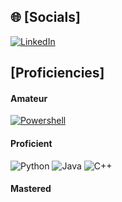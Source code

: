 ## 🌐 [Socials]
[![LinkedIn](https://img.shields.io/badge/LinkedIn-%230077B5.svg?logo=linkedin&logoColor=white)](https://www.linkedin.com/in/sean-mckeen-8238a128b/)

## [Proficiencies]
#### Amateur
[![Powershell](https://custom-icon-badges.demolab.com/badge/Powershell-0078D6?style=for-the-badge&logo=windows11&logoColor=white)](#)
#### Proficient
![Python](https://img.shields.io/badge/Python-3670A0?style=for-the-badge&logo=python&logoColor=ffdd54)
![Java](https://img.shields.io/badge/Java-%23ED8B00.svg?style=for-the-badge&logo=openjdk&logoColor=white)
![C++](https://img.shields.io/badge/C++-black.svg?style=for-the-badge&logo=cplusplus&logoColor=white)
#### Mastered
